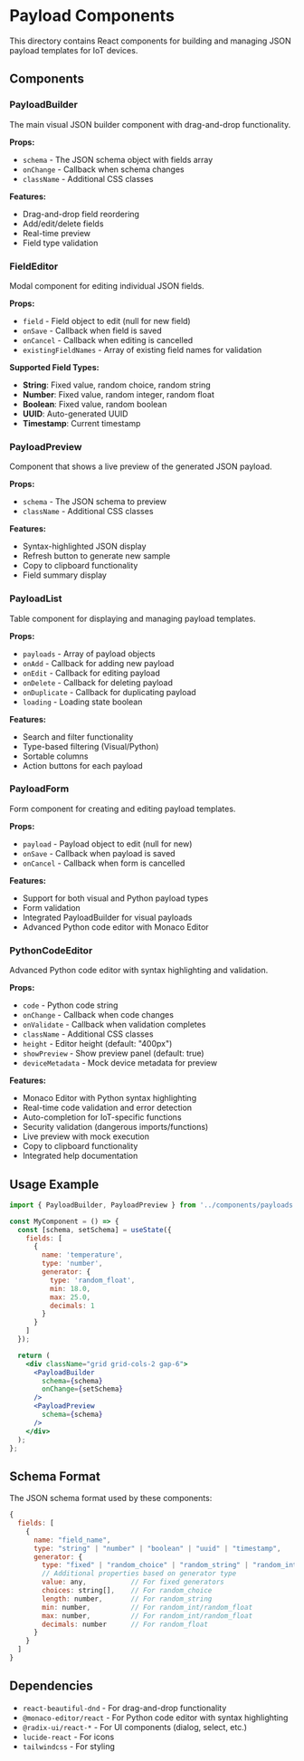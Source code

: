 # Payload Components

This directory contains React components for building and managing JSON payload templates for IoT devices.

## Components

### PayloadBuilder
The main visual JSON builder component with drag-and-drop functionality.

**Props:**
- `schema` - The JSON schema object with fields array
- `onChange` - Callback when schema changes
- `className` - Additional CSS classes

**Features:**
- Drag-and-drop field reordering
- Add/edit/delete fields
- Real-time preview
- Field type validation

### FieldEditor
Modal component for editing individual JSON fields.

**Props:**
- `field` - Field object to edit (null for new field)
- `onSave` - Callback when field is saved
- `onCancel` - Callback when editing is cancelled
- `existingFieldNames` - Array of existing field names for validation

**Supported Field Types:**
- **String**: Fixed value, random choice, random string
- **Number**: Fixed value, random integer, random float
- **Boolean**: Fixed value, random boolean
- **UUID**: Auto-generated UUID
- **Timestamp**: Current timestamp

### PayloadPreview
Component that shows a live preview of the generated JSON payload.

**Props:**
- `schema` - The JSON schema to preview
- `className` - Additional CSS classes

**Features:**
- Syntax-highlighted JSON display
- Refresh button to generate new sample
- Copy to clipboard functionality
- Field summary display

### PayloadList
Table component for displaying and managing payload templates.

**Props:**
- `payloads` - Array of payload objects
- `onAdd` - Callback for adding new payload
- `onEdit` - Callback for editing payload
- `onDelete` - Callback for deleting payload
- `onDuplicate` - Callback for duplicating payload
- `loading` - Loading state boolean

**Features:**
- Search and filter functionality
- Type-based filtering (Visual/Python)
- Sortable columns
- Action buttons for each payload

### PayloadForm
Form component for creating and editing payload templates.

**Props:**
- `payload` - Payload object to edit (null for new)
- `onSave` - Callback when payload is saved
- `onCancel` - Callback when form is cancelled

**Features:**
- Support for both visual and Python payload types
- Form validation
- Integrated PayloadBuilder for visual payloads
- Advanced Python code editor with Monaco Editor

### PythonCodeEditor
Advanced Python code editor with syntax highlighting and validation.

**Props:**
- `code` - Python code string
- `onChange` - Callback when code changes
- `onValidate` - Callback when validation completes
- `className` - Additional CSS classes
- `height` - Editor height (default: "400px")
- `showPreview` - Show preview panel (default: true)
- `deviceMetadata` - Mock device metadata for preview

**Features:**
- Monaco Editor with Python syntax highlighting
- Real-time code validation and error detection
- Auto-completion for IoT-specific functions
- Security validation (dangerous imports/functions)
- Live preview with mock execution
- Copy to clipboard functionality
- Integrated help documentation

## Usage Example

```jsx
import { PayloadBuilder, PayloadPreview } from '../components/payloads';

const MyComponent = () => {
  const [schema, setSchema] = useState({
    fields: [
      {
        name: 'temperature',
        type: 'number',
        generator: {
          type: 'random_float',
          min: 18.0,
          max: 25.0,
          decimals: 1
        }
      }
    ]
  });

  return (
    <div className="grid grid-cols-2 gap-6">
      <PayloadBuilder 
        schema={schema} 
        onChange={setSchema} 
      />
      <PayloadPreview 
        schema={schema} 
      />
    </div>
  );
};
```

## Schema Format

The JSON schema format used by these components:

```javascript
{
  fields: [
    {
      name: "field_name",
      type: "string" | "number" | "boolean" | "uuid" | "timestamp",
      generator: {
        type: "fixed" | "random_choice" | "random_string" | "random_int" | "random_float" | "random",
        // Additional properties based on generator type
        value: any,           // For fixed generators
        choices: string[],    // For random_choice
        length: number,       // For random_string
        min: number,          // For random_int/random_float
        max: number,          // For random_int/random_float
        decimals: number      // For random_float
      }
    }
  ]
}
```

## Dependencies

- `react-beautiful-dnd` - For drag-and-drop functionality
- `@monaco-editor/react` - For Python code editor with syntax highlighting
- `@radix-ui/react-*` - For UI components (dialog, select, etc.)
- `lucide-react` - For icons
- `tailwindcss` - For styling